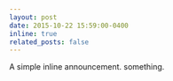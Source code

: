 ```yaml
---
layout: post
date: 2015-10-22 15:59:00-0400
inline: true
related_posts: false
---
```


A simple inline announcement. something.

